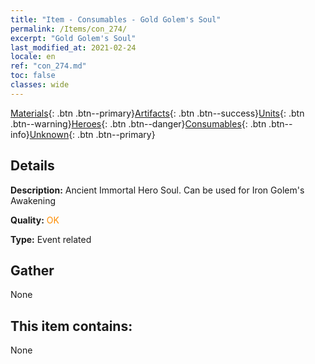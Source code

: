 ```yaml
---
title: "Item - Consumables - Gold Golem's Soul"
permalink: /Items/con_274/
excerpt: "Gold Golem's Soul"
last_modified_at: 2021-02-24
locale: en
ref: "con_274.md"
toc: false
classes: wide
---
```

 [Materials](/Items/){: .btn .btn--primary}[Artifacts](/Items/Artifacts/){: .btn .btn--success}[Units](/Items/Units/){: .btn .btn--warning}[Heroes](/Items/Heroes/){: .btn .btn--danger}[Consumables](/Items/Consumables/){: .btn .btn--info}[Unknown](/Items/Unknown/){: .btn .btn--primary}

## Details
 **Description:** Ancient Immortal Hero Soul. Can be used for Iron Golem's Awakening

 **Quality:** <span style="color: #FF8C00">OK</span>

 **Type:** Event related

## Gather

  None

## This item contains:

  None

